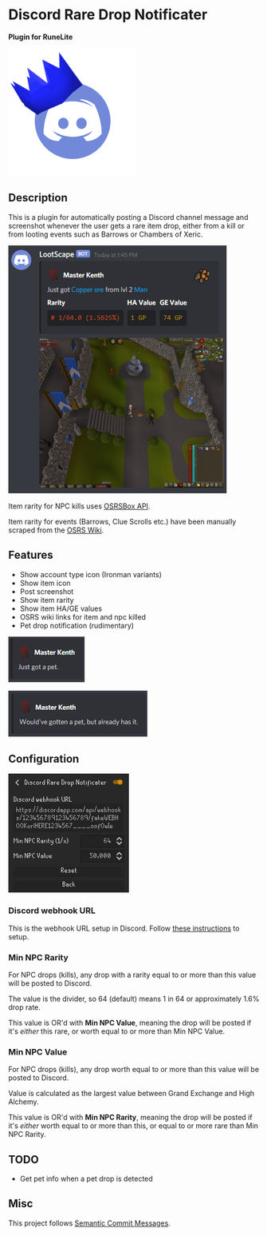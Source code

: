 # Discord Rare Drop Notificater
__Plugin for RuneLite__

![logo](readme-resources/logo.png)

## Description
This is a plugin for automatically posting a Discord channel message and screenshot whenever the user gets a rare item drop, either from a kill or from looting events such as Barrows or Chambers of Xeric.

![example](readme-resources/example.png)

Item rarity for NPC kills uses [OSRSBox API](https://api.osrsbox.com/index.html). 

Item rarity for events (Barrows, Clue Scrolls etc.) have been manually scraped from the [OSRS Wiki](https://oldschool.runescape.wiki/).

## Features
* Show account type icon (Ironman variants)
* Show item icon
* Post screenshot
* Show item rarity
* Show item HA/GE values
* OSRS wiki links for item and npc killed
* Pet drop notification (rudimentary)

![pet1](readme-resources/pet1.png)

![pet2](readme-resources/pet2.png)

## Configuration

![config](readme-resources/config.png)

### Discord webhook URL
This is the webhook URL setup in Discord. Follow [these instructions](https://support.discord.com/hc/en-us/articles/228383668-Intro-to-Webhooks) to setup.

### Min NPC Rarity
For NPC drops (kills), any drop with a rarity equal to or more than this value will be posted to Discord.

The value is the divider, so 64 (default) means 1 in 64 or approximately 1.6% drop rate.

This value is OR'd with **Min NPC Value**, meaning the drop will be posted if it's _either_ this rare, or worth equal to or more than Min NPC Value.

### Min NPC Value
For NPC drops (kills), any drop worth equal to or more than this value will be posted to Discord.

Value is calculated as the largest value between Grand Exchange and High Alchemy.

This value is OR'd with **Min NPC Rarity**, meaning the drop will be posted if it's _either_ worth equal to or more than this, or equal to or more rare than Min NPC Rarity.

## TODO
* Get pet info when a pet drop is detected

## Misc
This project follows [Semantic Commit Messages](https://seesparkbox.com/foundry/semantic_commit_messages).